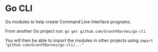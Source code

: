 # Go CLI

Go modules to help create Command Line Interface programs.

From another Go project run: `go get github.com/GrantFBarnes/go-cli`

You will then be able to import the modules in other projects using `import "github.com/GrantFBarnes/go-cli/..."`
